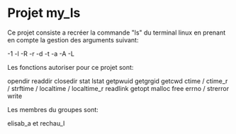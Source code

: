 # Projet my_ls

Ce projet consiste a recréer la commande "ls" du terminal linux en prenant en compte la gestion des arguments suivant:

-1
-l
-R
-r
-d
-t
-a
-A
-L

Les fonctions autoriser pour ce projet sont:

opendir
readdir
closedir
stat
lstat
getpwuid
getgrgid
getcwd
ctime / ctime_r / strftime / localtime / localtime_r
readlink
getopt
malloc
free
errno / strerror
write

Les membres du groupes sont:

elisab_a et rechau_l
